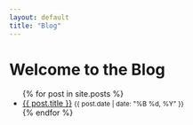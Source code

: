 ```yaml
---
layout: default
title: "Blog"
---
```


<h1>Welcome to the Blog</h1>
<ul>
{% for post in site.posts %}
    <li>
        <a href="{{ post.url }}">{{ post.title }}</a>
        <small>{{ post.date | date: "%B %d, %Y" }}</small>
    </li>
{% endfor %}
</ul>
